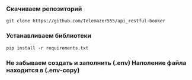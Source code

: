 ### Скачиваем репозиторий 
```
git clone https://github.com/Telemazer555/api_restful-booker
```
### Устанавливаем библиотеки
```
pip install -r requirements.txt
```
### Не забываем создать и заполнить (.env) Наполение файла находится в (.env-copy)
